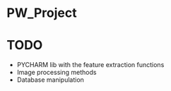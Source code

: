 # PW_Project

# TODO

- PYCHARM lib with the feature extraction functions
- Image processing methods
- Database manipulation

